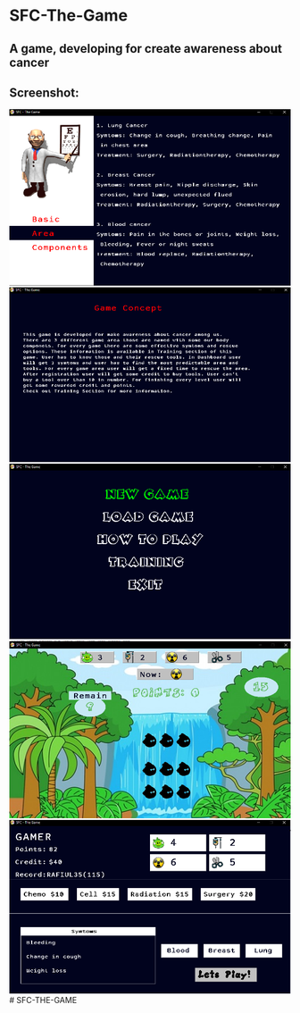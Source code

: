 # SFC-The-Game
## A game, developing for create awareness about cancer
## Screenshot:
<img src="samples/sample_1.png">
<img src="samples/sample_2.png">
<img src="samples/sample_3.png">
<img src="samples/sample_4.png">
<img src="samples/sample_5.png">
# SFC-THE-GAME
